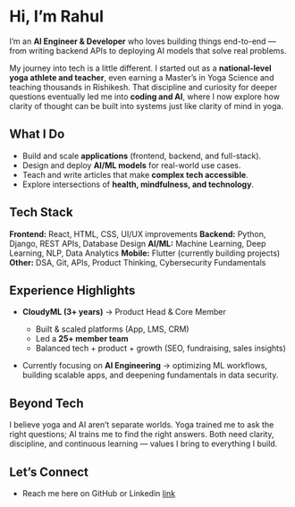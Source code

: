 # Hi, I’m Rahul

I’m an **AI Engineer & Developer** who loves building things end-to-end — from writing backend APIs to deploying AI models that solve real problems.

My journey into tech is a little different. I started out as a **national-level yoga athlete and teacher**, even earning a Master’s in Yoga Science and teaching thousands in Rishikesh. That discipline and curiosity for deeper questions eventually led me into **coding and AI**, where I now explore how clarity of thought can be built into systems just like clarity of mind in yoga.

## What I Do

* Build and scale **applications** (frontend, backend, and full-stack).
* Design and deploy **AI/ML models** for real-world use cases.
* Teach and write articles that make **complex tech accessible**.
* Explore intersections of **health, mindfulness, and technology**.

## Tech Stack

**Frontend:** React, HTML, CSS, UI/UX improvements
**Backend:** Python, Django, REST APIs, Database Design
**AI/ML:** Machine Learning, Deep Learning, NLP, Data Analytics
**Mobile:** Flutter (currently building projects)
**Other:** DSA, Git, APIs, Product Thinking, Cybersecurity Fundamentals

## Experience Highlights

* **CloudyML (3+ years)** → Product Head & Core Member

  * Built & scaled platforms (App, LMS, CRM)
  * Led a **25+ member team**
  * Balanced tech + product + growth (SEO, fundraising, sales insights)
* Currently focusing on **AI Engineering** → optimizing ML workflows, building scalable apps, and deepening fundamentals in data security.

## Beyond Tech

I believe yoga and AI aren’t separate worlds. Yoga trained me to ask the right questions; AI trains me to find the right answers. Both need clarity, discipline, and continuous learning — values I bring to everything I build.

## Let’s Connect

* Reach me here on GitHub or Linkedin [link](https://www.linkedin.com/in/rahulphysicsmishra/)
